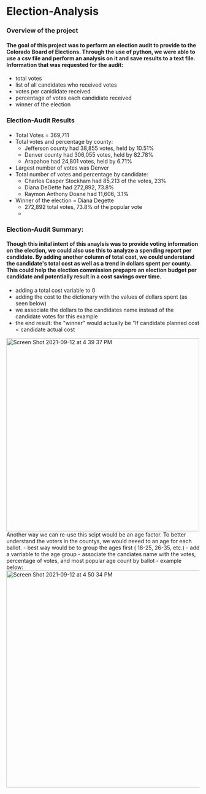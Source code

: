 # Election-Analysis
### Overview of the project
#### The goal of this project was to perform an election audit to provide to the Colorado Board of Elections. Through the use of python, we were able to use a csv file and perform an analysis on it and save results to a text file. Information that was requested for the audit:
 - total votes
 - list of all candidates who received votes
 - votes per canididate received
 - percentage of votes each candidiate received
 - winner of the election
 
 ### Election-Audit Results
#### 
- Total Votes = 369,711
- Total votes and percentage by county:
  - Jefferson county had 38,855 votes, held by 10.51%
  - Denver county had 306,055 votes, held by 82.78%
  - Arapahoe had 24,801 votes, held by 6.71%
- Largest number of votes was Denver
- Total number of votes and percentage by candidate:
  - Charles Casper Stockham had 85,213 of the votes, 23%
  - Diana DeGette had 272,892, 73.8%
  - Raymon Anthony Doane had 11,606, 3.1%
- Winner of the election = Diana Degette
  - 272,892 total votes, 73.8% of the popular vote
  - 
### Election-Audit Summary:
#### Though this inital intent of this anaylsis was to provide voting information on the election, we could also use this to analyze a spending report per candidate. By adding another column of total cost, we could understand the candidate's total cost as well as a trend in dollars spent per county. This could help the election commission prepapre an election budget per candidate and potentially result in a cost savings over time.
  - adding a total cost variable to 0
  - adding the cost to the dictionary with the values of dollars spent (as seen below)
  - we associate the dollars to the candidates name instead of the candidate votes for this example
  - the end result: the "winner" would actually be "If candidate planned cost < candidate actual cost 
  <img width="503" alt="Screen Shot 2021-09-12 at 4 39 37 PM" src="https://user-images.githubusercontent.com/88811084/133003628-b8258dae-b8d3-4b34-9ba7-e723678aa400.png">
Another way we can re-use this scipt would be an age factor. To better understand the voters in the countys, we would neeed to an age for each ballot. 
  - best way would be to group the ages first ( 18-25, 26-35, etc.)
  - add a varriable to the age group
  - associate the candiates name with the votes, percentage of votes, and most popular age count by ballot
  - example below:
  <img width="565" alt="Screen Shot 2021-09-12 at 4 50 34 PM" src="https://user-images.githubusercontent.com/88811084/133003857-cd1b5a44-1e62-424b-98be-792c6c364dd8.png">
